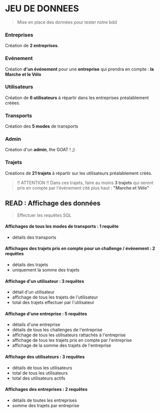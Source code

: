 # JEU DE DONNEES
> Mise en place des données pour tester notre bdd

### Entreprises
Création de **2 entreprises**.

### Evénement
Création **d'un événement** pour une **entreprise** qui prendra en compte : **la Marche et le Vélo**

### Utilisateurs
Création de **6 utilisateurs** à répartir dans les entreprises préalablement créées.

### Transports
Création des **5 modes** de transports

### Admin
Création d'un **admin**, the GOAT ! ;)

### Trajets
Creations de **21 trajets** à répartir sur les utilisateurs préalablement créés.  
> !! ATTENTION !! Dans ces trajets, faire au moins **3 trajets** qui seront pris en compte par l'évènement cité plus haut : **"Marche et Vélo"**  

## READ : Affichage des données
> Effectuer les requêtes SQL

#### Affichages de tous les modes de transports : 1 requête
- détails des transports

#### Affichages des trajets pris en compte pour **un challenge / évènement** : 2 requêtes
- détails des trajets
- uniquement la somme des trajets

#### Affichage d'un utilisateur : 3 requêtes
- détail d'un utilisateur
- affichage de tous les trajets de l'utilisateur
- total des trajets effectuer par l'utilisateur


#### Affichage d'une entreprise : 5 requêtes
- détails d'une entreprise
- détails de tous les challenges de l'entreprise
- affichage de tous les utilisateurs rattachés à l'entreprise
- affichage de tous les trajets pris en compte par l'entreprise
- affichage de la somme des trajets de l'entreprise

#### Affichage des utilisateurs : 3 requêtes
- détails de tous les utilisateurs
- total de tous les utilisateurs
- total des utilisateurs actifs

#### Affichages des entreprises : 2 requêtes
- détails de toutes les entreprises
- somme des trajets par entreprise 




